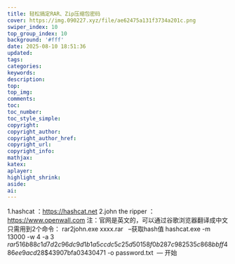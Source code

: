 ```yaml
---
title: 轻松搞定RAR、Zip压缩包密码
cover: https://img.090227.xyz/file/ae62475a131f3734a201c.png
swiper_index: 10
top_group_index: 10
background: '#fff'
date: 2025-08-10 18:51:36
updated:
tags:
categories:
keywords:
description:
top:
top_img:
comments:
toc:
toc_number:
toc_style_simple:
copyright:
copyright_author:
copyright_author_href:
copyright_url:
copyright_info:
mathjax:
katex:
aplayer:
highlight_shrink:
aside:
ai:
---
```


1.hashcat ：https://hashcat.net
2.john the ripper ：https://www.openwall.com
注：官网是英文的，可以通过谷歌浏览器翻译成中文
只需用到2个命令：
rar2john.exe xxxx.rar   –获取hash值
hashcat.exe -m 13000 -w 4 -a 3 $rar5$16$b88c1d7d2c96dc9d1b1a5ccdc5c25d50$15$8f0b287c982535c868bbff486ee9acd2$8$43907bfa03430471 -o password.txt  — 开始